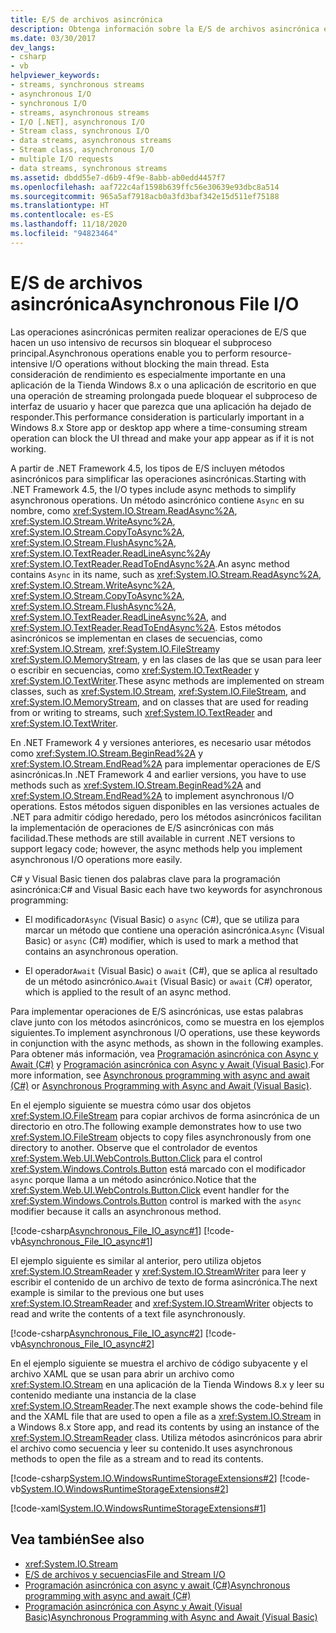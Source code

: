 ```yaml
---
title: E/S de archivos asincrónica
description: Obtenga información sobre la E/S de archivos asincrónica en .NET. Obtenga información sobre métodos asincrónicos para simplificar operaciones asincrónicas, como ReadAsync, WriteAsync, etc.
ms.date: 03/30/2017
dev_langs:
- csharp
- vb
helpviewer_keywords:
- streams, synchronous streams
- asynchronous I/O
- synchronous I/O
- streams, asynchronous streams
- I/O [.NET], asynchronous I/O
- Stream class, synchronous I/O
- data streams, asynchronous streams
- Stream class, asynchronous I/O
- multiple I/O requests
- data streams, synchronous streams
ms.assetid: dbdd55e7-d6b9-4f9e-8abb-ab0edd4457f7
ms.openlocfilehash: aaf722c4af1598b639ffc56e30639e93dbc8a514
ms.sourcegitcommit: 965a5af7918acb0a3fd3baf342e15d511ef75188
ms.translationtype: HT
ms.contentlocale: es-ES
ms.lasthandoff: 11/18/2020
ms.locfileid: "94823464"
---
```

# <a name="asynchronous-file-io"></a><span data-ttu-id="b6f20-104">E/S de archivos asincrónica</span><span class="sxs-lookup"><span data-stu-id="b6f20-104">Asynchronous File I/O</span></span>

<span data-ttu-id="b6f20-105">Las operaciones asincrónicas permiten realizar operaciones de E/S que hacen un uso intensivo de recursos sin bloquear el subproceso principal.</span><span class="sxs-lookup"><span data-stu-id="b6f20-105">Asynchronous operations enable you to perform resource-intensive I/O operations without blocking the main thread.</span></span> <span data-ttu-id="b6f20-106">Esta consideración de rendimiento es especialmente importante en una aplicación de la Tienda Windows 8.x o una aplicación de escritorio en que una operación de streaming prolongada puede bloquear el subproceso de interfaz de usuario y hacer que parezca que una aplicación ha dejado de responder.</span><span class="sxs-lookup"><span data-stu-id="b6f20-106">This performance consideration is particularly important in a Windows 8.x Store app or desktop app where a time-consuming stream operation can block the UI thread and make your app appear as if it is not working.</span></span>

<span data-ttu-id="b6f20-107">A partir de .NET Framework 4.5, los tipos de E/S incluyen métodos asincrónicos para simplificar las operaciones asincrónicas.</span><span class="sxs-lookup"><span data-stu-id="b6f20-107">Starting with .NET Framework 4.5, the I/O types include async methods to simplify asynchronous operations.</span></span> <span data-ttu-id="b6f20-108">Un método asincrónico contiene `Async` en su nombre, como <xref:System.IO.Stream.ReadAsync%2A>, <xref:System.IO.Stream.WriteAsync%2A>, <xref:System.IO.Stream.CopyToAsync%2A>, <xref:System.IO.Stream.FlushAsync%2A>, <xref:System.IO.TextReader.ReadLineAsync%2A>y <xref:System.IO.TextReader.ReadToEndAsync%2A>.</span><span class="sxs-lookup"><span data-stu-id="b6f20-108">An async method contains `Async` in its name, such as <xref:System.IO.Stream.ReadAsync%2A>, <xref:System.IO.Stream.WriteAsync%2A>, <xref:System.IO.Stream.CopyToAsync%2A>, <xref:System.IO.Stream.FlushAsync%2A>, <xref:System.IO.TextReader.ReadLineAsync%2A>, and <xref:System.IO.TextReader.ReadToEndAsync%2A>.</span></span> <span data-ttu-id="b6f20-109">Estos métodos asincrónicos se implementan en clases de secuencias, como <xref:System.IO.Stream>, <xref:System.IO.FileStream>y <xref:System.IO.MemoryStream>, y en las clases de las que se usan para leer o escribir en secuencias, como <xref:System.IO.TextReader> y <xref:System.IO.TextWriter>.</span><span class="sxs-lookup"><span data-stu-id="b6f20-109">These async methods are implemented on stream classes, such as <xref:System.IO.Stream>, <xref:System.IO.FileStream>, and <xref:System.IO.MemoryStream>, and on classes that are used for reading from or writing to streams, such <xref:System.IO.TextReader> and <xref:System.IO.TextWriter>.</span></span>

<span data-ttu-id="b6f20-110">En .NET Framework 4 y versiones anteriores, es necesario usar métodos como <xref:System.IO.Stream.BeginRead%2A> y <xref:System.IO.Stream.EndRead%2A> para implementar operaciones de E/S asincrónicas.</span><span class="sxs-lookup"><span data-stu-id="b6f20-110">In .NET Framework 4 and earlier versions, you have to use methods such as <xref:System.IO.Stream.BeginRead%2A> and <xref:System.IO.Stream.EndRead%2A> to implement asynchronous I/O operations.</span></span> <span data-ttu-id="b6f20-111">Estos métodos siguen disponibles en las versiones actuales de .NET para admitir código heredado, pero los métodos asincrónicos facilitan la implementación de operaciones de E/S asincrónicas con más facilidad.</span><span class="sxs-lookup"><span data-stu-id="b6f20-111">These methods are still available in current .NET versions to support legacy code; however, the async methods help you implement asynchronous I/O operations more easily.</span></span>

<span data-ttu-id="b6f20-112">C# y Visual Basic tienen dos palabras clave para la programación asincrónica:</span><span class="sxs-lookup"><span data-stu-id="b6f20-112">C# and Visual Basic each have two keywords for asynchronous programming:</span></span>

- <span data-ttu-id="b6f20-113">El modificador`Async` (Visual Basic) o `async` (C#), que se utiliza para marcar un método que contiene una operación asincrónica.</span><span class="sxs-lookup"><span data-stu-id="b6f20-113">`Async` (Visual Basic) or `async` (C#) modifier, which is used to mark a method that contains an asynchronous operation.</span></span>

- <span data-ttu-id="b6f20-114">El operador`Await` (Visual Basic) o `await` (C#), que se aplica al resultado de un método asincrónico.</span><span class="sxs-lookup"><span data-stu-id="b6f20-114">`Await` (Visual Basic) or `await` (C#) operator, which is applied to the result of an async method.</span></span>

<span data-ttu-id="b6f20-115">Para implementar operaciones de E/S asincrónicas, use estas palabras clave junto con los métodos asincrónicos, como se muestra en los ejemplos siguientes.</span><span class="sxs-lookup"><span data-stu-id="b6f20-115">To implement asynchronous I/O operations, use these keywords in conjunction with the async methods, as shown in the following examples.</span></span> <span data-ttu-id="b6f20-116">Para obtener más información, vea [Programación asincrónica con Async y Await (C#)](../../csharp/programming-guide/concepts/async/index.md) y [Programación asincrónica con Async y Await (Visual Basic)](../../visual-basic/programming-guide/concepts/async/index.md).</span><span class="sxs-lookup"><span data-stu-id="b6f20-116">For more information, see [Asynchronous programming with async and await (C#)](../../csharp/programming-guide/concepts/async/index.md) or [Asynchronous Programming with Async and Await (Visual Basic)](../../visual-basic/programming-guide/concepts/async/index.md).</span></span>

<span data-ttu-id="b6f20-117">En el ejemplo siguiente se muestra cómo usar dos objetos <xref:System.IO.FileStream> para copiar archivos de forma asincrónica de un directorio en otro.</span><span class="sxs-lookup"><span data-stu-id="b6f20-117">The following example demonstrates how to use two <xref:System.IO.FileStream> objects to copy files asynchronously from one directory to another.</span></span> <span data-ttu-id="b6f20-118">Observe que el controlador de eventos <xref:System.Web.UI.WebControls.Button.Click> para el control <xref:System.Windows.Controls.Button> está marcado con el modificador `async` porque llama a un método asincrónico.</span><span class="sxs-lookup"><span data-stu-id="b6f20-118">Notice that the <xref:System.Web.UI.WebControls.Button.Click> event handler for the <xref:System.Windows.Controls.Button> control is marked with the `async` modifier because it calls an asynchronous method.</span></span>

[!code-csharp[Asynchronous_File_IO_async#1](../../../samples/snippets/csharp/VS_Snippets_CLR/Asynchronous_File_IO_async/cs/example.cs#1)]
[!code-vb[Asynchronous_File_IO_async#1](../../../samples/snippets/visualbasic/VS_Snippets_CLR/Asynchronous_File_IO_async/vb/example.vb#1)]

<span data-ttu-id="b6f20-119">El ejemplo siguiente es similar al anterior, pero utiliza objetos <xref:System.IO.StreamReader> y <xref:System.IO.StreamWriter> para leer y escribir el contenido de un archivo de texto de forma asincrónica.</span><span class="sxs-lookup"><span data-stu-id="b6f20-119">The next example is similar to the previous one but uses <xref:System.IO.StreamReader> and <xref:System.IO.StreamWriter> objects to read and write the contents of a text file asynchronously.</span></span>

[!code-csharp[Asynchronous_File_IO_async#2](../../../samples/snippets/csharp/VS_Snippets_CLR/Asynchronous_File_IO_async/cs/example2.cs#2)]
[!code-vb[Asynchronous_File_IO_async#2](../../../samples/snippets/visualbasic/VS_Snippets_CLR/Asynchronous_File_IO_async/vb/example2.vb#2)]

<span data-ttu-id="b6f20-120">En el ejemplo siguiente se muestra el archivo de código subyacente y el archivo XAML que se usan para abrir un archivo como <xref:System.IO.Stream> en una aplicación de la Tienda Windows 8.x y leer su contenido mediante una instancia de la clase <xref:System.IO.StreamReader>.</span><span class="sxs-lookup"><span data-stu-id="b6f20-120">The next example shows the code-behind file and the XAML file that are used to open a file as a <xref:System.IO.Stream> in a Windows 8.x Store app, and read its contents by using an instance of the <xref:System.IO.StreamReader> class.</span></span> <span data-ttu-id="b6f20-121">Utiliza métodos asincrónicos para abrir el archivo como secuencia y leer su contenido.</span><span class="sxs-lookup"><span data-stu-id="b6f20-121">It uses asynchronous methods to open the file as a stream and to read its contents.</span></span>

[!code-csharp[System.IO.WindowsRuntimeStorageExtensions#2](../../../samples/snippets/csharp/VS_Snippets_CLR_System/system.io.windowsruntimestorageextensions/cs/blankpage.xaml.cs#2)]
[!code-vb[System.IO.WindowsRuntimeStorageExtensions#2](../../../samples/snippets/visualbasic/VS_Snippets_CLR_System/system.io.windowsruntimestorageextensions/vb/blankpage.xaml.vb#2)]

[!code-xaml[System.IO.WindowsRuntimeStorageExtensions#1](../../../samples/snippets/csharp/VS_Snippets_CLR_System/system.io.windowsruntimestorageextensions/cs/blankpage.xaml#1)]

## <a name="see-also"></a><span data-ttu-id="b6f20-122">Vea también</span><span class="sxs-lookup"><span data-stu-id="b6f20-122">See also</span></span>

- <xref:System.IO.Stream>
- [<span data-ttu-id="b6f20-123">E/S de archivos y secuencias</span><span class="sxs-lookup"><span data-stu-id="b6f20-123">File and Stream I/O</span></span>](index.md)
- [<span data-ttu-id="b6f20-124">Programación asincrónica con async y await (C#)</span><span class="sxs-lookup"><span data-stu-id="b6f20-124">Asynchronous programming with async and await (C#)</span></span>](../../csharp/programming-guide/concepts/async/index.md)
- [<span data-ttu-id="b6f20-125">Programación asincrónica con Async y Await (Visual Basic)</span><span class="sxs-lookup"><span data-stu-id="b6f20-125">Asynchronous Programming with Async and Await (Visual Basic)</span></span>](../../visual-basic/programming-guide/concepts/async/index.md)

